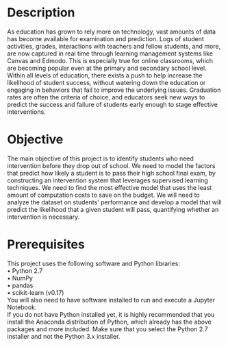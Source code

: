 # Description  
As education has grown to rely more on technology, vast amounts of data has become available for examination and prediction. Logs of student activities, grades, interactions with teachers and fellow students, and more, are now captured in real time through learning management systems like Canvas and Edmodo. This is especially true for online classrooms, which are becoming popular even at the primary and secondary school level. Within all levels of education, there exists a push to help increase the likelihood of student success, without watering down the education or engaging in behaviors that fail to improve the underlying issues. Graduation rates are often the criteria of choice, and educators seek new ways to predict the success and failure of students early enough to stage effective interventions.

# Objective  
The main objective of this project is to identify students who need intervention before they drop out of school. We need to model the factors that predict how likely a student is to pass their high school final exam, by constructing an intervention system that leverages supervised learning techniques. We need to find the most effective model that uses the least amount of computation costs to save on the budget. We will need to analyze the dataset on students' performance and develop a model that will predict the likelihood that a given student will pass, quantifying whether an intervention is necessary.

# Prerequisites  
This project uses the following software and Python libraries:  
•	Python 2.7  
•	NumPy  
•	pandas  
•	scikit-learn (v0.17)  
You will also need to have software installed to run and execute a Jupyter Notebook.  
If you do not have Python installed yet, it is highly recommended that you install the Anaconda distribution of Python, which already has the above packages and more included. Make sure that you select the Python 2.7 installer and not the Python 3.x installer.


